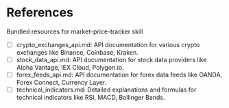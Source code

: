 # References

Bundled resources for market-price-tracker skill

- [ ] crypto_exchanges_api.md: API documentation for various crypto exchanges like Binance, Coinbase, Kraken.
- [ ] stock_data_api.md: API documentation for stock data providers like Alpha Vantage, IEX Cloud, Polygon.io.
- [ ] forex_feeds_api.md: API documentation for forex data feeds like OANDA, Forex Connect, Currency Layer.
- [ ] technical_indicators.md: Detailed explanations and formulas for technical indicators like RSI, MACD, Bollinger Bands.

